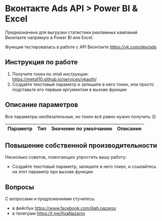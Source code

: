 # Вконтакте Ads API > Power BI & Excel

Предназначена для выгрузки статистики рекламных кампаний Вконтакте напрямую в Power BI или Excel.

Функция тестировалась в работе с API Вконтакте https://vk.com/dev/ads
## Инструкция по работе
1. Получите токен по этой инструкции: https://meta110.github.io/services/vkauth/
1. Создайте текстовый параметр и запишите в него токен, или просто подставьте его первым аргументом в вызове фукнции

## Описание параметров
Все параметры необязательные, но токен всё равно нужно получить :wink:

Параметр|Тип|Значение по умолчанию|Описание
--------|---|---------------------|---

## Повышение собственной производительности
Несколько советов, помогающих упростить вашу работу:
* Создайте текстовый параметр, запишите в него токен, и ссылайтесь на этот параметр при вызове функции

## Вопросы
С вопросами и предложениями стучитесь:
* в фейсбук https://www.facebook.com/iliah.nazarov
* в телеграм https://t.me/IlyaNazarov
